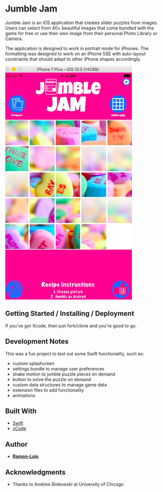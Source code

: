 # Jumble Jam

Jumble Jam is an iOS application that creates slider puzzles from images.  Users can select from 40+ beautiful images that come bundled with the game for free or use their own image from their personal Photo Library or Camera.  

The application is designed to work in portrait mode for iPhones.  The formatting was designed to work on an iPhone 5SE with auto-layout constraints that should adapt to other iPhone shapes accordingly.

![Jumble Jam Screenshot 3](https://github.com/ramon-luis/jumble-jam/raw/master/demo/jumble-jam-screenshot-3.png "Jumble Jam Screenshot 3")

## Getting Started / Installing / Deployment

If you've got Xcode, then just fork/clone and you're good to go.

## Development Notes

This was a fun project to test out some Swift functionality, such as:
* custom splashcreen
* settings bundle to manage user preferences
* shake motion to jumble puzzle pieces on demand
* button to solve the puzzle on demand
* custom data structures to manage game data
* extension files to add functionality
* animations


## Built With

* [Swift](https://developer.apple.com/swift/)
* [xCode](https://developer.apple.com/xcode/)

## Author

* [**Ramon-Luis**](https://github.com/ramon-luis)

## Acknowledgments

* Thanks to Andrew Binkowski at University of Chicago